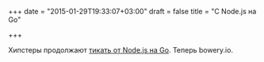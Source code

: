 +++
date = "2015-01-29T19:33:07+03:00"
draft = false
title = "C Node.js на Go"

+++

<p>Хипстеры продолжают <a href="http://bowery.io/posts/Nodejs-to-Golang-Bowery/">тикать от Node.js на Go</a>. Теперь&nbsp;bowery.io.</p>

